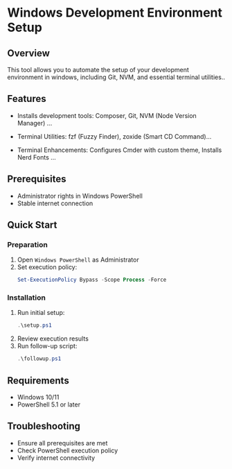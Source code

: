 # Windows Development Environment Setup

## Overview
This tool allows you to automate the setup of your development environment in windows, including Git, NVM, and essential terminal utilities..

## Features
- Installs development tools: Composer, Git, NVM (Node Version Manager) ...

- Terminal Utilities: fzf (Fuzzy Finder), zoxide (Smart CD Command)...

- Terminal Enhancements: Configures Cmder with custom theme, Installs Nerd Fonts ...

## Prerequisites
* Administrator rights in Windows PowerShell
* Stable internet connection

## Quick Start

### Preparation
1. Open `Windows PowerShell` as Administrator
2. Set execution policy:
   ```powershell
   Set-ExecutionPolicy Bypass -Scope Process -Force
   ```

### Installation
1. Run initial setup:
   ```powershell
   .\setup.ps1
   ```
2. Review execution results
3. Run follow-up script:
   ```powershell
   .\followup.ps1
   ```

## Requirements
- Windows 10/11
- PowerShell 5.1 or later

## Troubleshooting
- Ensure all prerequisites are met
- Check PowerShell execution policy
- Verify internet connectivity


